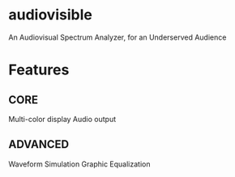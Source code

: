 # audiovisible
An Audiovisual Spectrum Analyzer, for an Underserved Audience

# Features
## CORE
Multi-color display
Audio output

## ADVANCED
Waveform Simulation
Graphic Equalization
